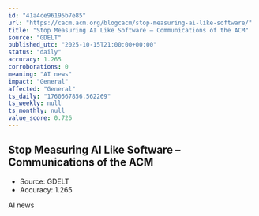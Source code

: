 ```yaml
---
id: "41a4ce96195b7e85"
url: "https://cacm.acm.org/blogcacm/stop-measuring-ai-like-software/"
title: "Stop Measuring AI Like Software – Communications of the ACM"
source: "GDELT"
published_utc: "2025-10-15T21:00:00+00:00"
status: "daily"
accuracy: 1.265
corroborations: 0
meaning: "AI news"
impact: "General"
affected: "General"
ts_daily: "1760567856.562269"
ts_weekly: null
ts_monthly: null
value_score: 0.726
---
```

## Stop Measuring AI Like Software – Communications of the ACM

- Source: GDELT
- Accuracy: 1.265

AI news
